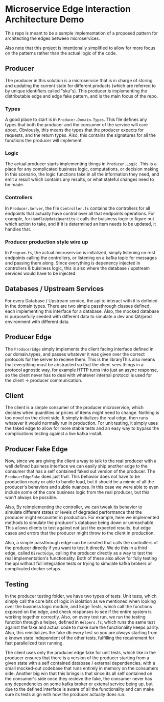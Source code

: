 # Microservice Edge Interaction Architecture Demo

This repo is meant to be a sample implementation of a proposed pattern for
architecting the edges between microservices.

Also note that this project is intentionally simplified to allow for more focus
on the patterns rather than the actual logic of the code.

## Producer

The producer in this solution is a microservice that is in charge of storing and
updating the current state for different products (which are referred to by
unique identifiers called "sku"s). This producer is implementing the
distributable edge and edge fake pattern, and is the main focus of the repo.

### Types

A good place to start is in `Producer.Domain.Types`. This file defines any types
that both the producer and the consumer of the service will care about.
Obviously, this means the types that the producer expects for requests, and the
return types. Also, this contains the signatures for all the functions the
producer will implement.

### Logic

The actual producer starts implementing things in `Producer.Logic`. This is a
place for any complicated business logic, computations, or decision making In
this scenario, the logic functions take in all the information they need, and
emit a result which contains any results, or what stateful changes need to be
made.
### Controllers

In `Producer.Server`, the file `Controller.fs` contains the controllers for all
endpoints that actually have control over all that endpoints operations. For
example, for `HandleUpdateQuantity` it calls the buisiness logic to figure out
which action to take, and if it is determined an item needs to be updated, it
handles that.

### Producer production style wire up

In `Program.fs`, the actual microservice is initialized, simply listening on
rest endpoints calling the controllers, or listening on a kafka topic for
messages and passing them along. Since everything is depenency injected in
controllers & buisiness logic, this is also where the database / upstream
services would have to be injected

## Databases / Upstream Services

For every Database / Upstream service, the api to interact with it is definied
in the domain types. There are two simple passthrough classes defined, each
implementing this interface for a database. Also, the mocked database is
purposefully seeded with different data to simulate a dev and QA/prod
environment with different data.

## Producer Edge

The `ProducerEdge` simply implements the client facing interface defined in our
domain.types, and passes whatever it was given over the correct protocols for
the server to recieve them. This is the libraryThis also means that everything
must be abstracted so that the client sees things in a protocol agnostic way,
for example HTTP turns into just an async response, so the client never has to
deal with whatever internal protocol is used for the client -> producer
communication.

## Client

The client is a simple consumer of the producer microservice, which decides when
quantities or prices of items might need to change. Nothing is too novel on the
client side. It simply initializes the real edge, then runs whatever it would
normally run in production. For unit testing, it simply uses the faked edge to
allow for more stable tests and an easy way to bypass the complications testing
against a live kafka install.

## Producer Fake Edge

Now, since we are giving the client a way to talk to the real producer with a
well defined business interface we can easily ship another edge to the consumer
that has a self contained faked out version of the producer. The
`ProducerEdgeFake` does just that. This behavior does not have to be production
ready or able to handle load, but it should be a mimic of all the producer's
behaviors and subtle nuances. In this case we were able to even include some of
the core business logic from the real producer, but this won't always be
possible.

Also, By reimplementing the controller, we can tweak its behavior to simulate
different states or levels of degraded performance that the producer might
encounter in production. For example, here we implemented methods to simulate
the producer's database being down or unreachable. This allows clients to test
against not just the expected results, but edge cases and errors that the
producer might throw to the client in production.

Also, a simple passthrough edge can be created that calls the controllers of the
producer directly if you want to test it directly. We do this in a third edge,
called `DirectEdge`, calling the producer directly as a way to test the real
implementation's functionality. Both of these also allow for fully testing the
api without full integration tests or trying to simulate kafka brokers or
complicated docker setups.

## Testing

In the producer testing folder, we have two types of tests. Unit tests, which
simply call the core bits of logic in isolation as we mentioned when looking
over the business logic module, and Edge Tests, which call the functions exposed
on the edge, and check responses to see if the entire system is working together
correctly. Also, on every test run, we run the testing function through a
helper, defined in `Helpers.fs`, which runs the same test against the fake and
actual code to make sure the functionality keeps parity. Also, this
reinitializes the fake db every test so you are always starting from a known
state independent of the other tests, fulfilling the requirement for fast
parallelized test running.

The client uses only the producer edge fake for unit tests, which like in the
producer ensures that there is a version of the producer starting from a given
state with a self contained database / external dependencies, with a small
mocked-out codebase that runs entirely in memory on the consumers side. Another
big win that this brings is that since its all self contained on the consumer's
side once they recieve the fake, the consumer never has any dependencies on some
kafka broker or extenal service being up, but due to the defined interface is
aware of all the functionality and can make sure its tests align with how the
producer actually does run.

